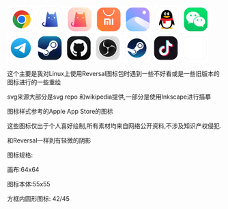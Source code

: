 <div style="width: 100%;">
	<div style="display:inline; margin:2px;max-width: 64px;width: 64px;">
		<img src="icons/chrome.svg" style="max-width: 64px;width: 64px;" alt="Google Chrome">
		<img src="icons/clash_classic.svg" style="max-width: 64px;width: 64px;" alt="clash_classic">
		<img src="icons/clash_diy.svg" style="max-width: 64px;width: 64px;" alt="clash_diy">
		<img src="icons/discover.svg" style="max-width: 64px;width: 64px;" alt="App Store">
		<img src="icons/photos.svg" style="max-width: 64px;width: 64px;" alt="Photos">
		<img src="icons/qq.svg" style="max-width: 64px;width: 64px;" alt="QQ">
		<img src="icons/wechat.svg" style="max-width: 64px;width: 64px;" alt="Wechat">
		<img src="icons/telegram.svg" style="max-width: 64px;width: 64px;" alt="Telegram">
		<img src="icons/steam.svg" style="max-width: 64px;width: 64px;" alt="Steam">
		<img src="icons/github.svg" style="max-width: 64px;width: 64px;" alt="GitHub">
		<img src="icons/obs.svg" style="max-width: 64px;width: 64px;" alt="OBS Studio">
		<img src="icons/steam_round.svg" style="max-width: 64px;width: 64px;" alt="Steam">
		<img src="icons/musically.svg" style="max-width: 64px;width: 64px;" alt="Douyin">
		<img src="icons/blank.svg" style="max-width: 64px;width: 64px;" alt="Blank">
    </div>
</div>

这个主要是我对Linux上使用Reversal图标包时遇到一些不好看或是一些旧版本的图标进行的一些重绘

svg来源大部分是svg repo 和wikipedia提供,一部分是使用Inkscape进行描摹

图标样式参考的Apple App Store的图标

这些图标仅出于个人喜好绘制,所有素材均来自网络公开资料,不涉及知识产权侵犯.

和Reversal一样到有轻微的阴影

图标规格:

画布:64x64

图标本体:55x55

方框内圆形图标: 42/45

